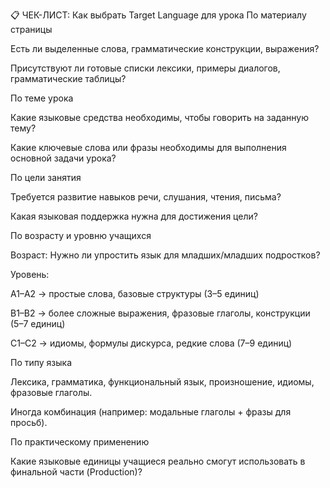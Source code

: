 📋 ЧЕК-ЛИСТ: Как выбрать Target Language для урока
По материалу страницы

Есть ли выделенные слова, грамматические конструкции, выражения?

Присутствуют ли готовые списки лексики, примеры диалогов, грамматические таблицы?

По теме урока

Какие языковые средства необходимы, чтобы говорить на заданную тему?

Какие ключевые слова или фразы необходимы для выполнения основной задачи урока?

По цели занятия

Требуется развитие навыков речи, слушания, чтения, письма?

Какая языковая поддержка нужна для достижения цели?

По возрасту и уровню учащихся

Возраст: Нужно ли упростить язык для младших/младших подростков?

Уровень:

A1–A2 → простые слова, базовые структуры (3–5 единиц)

B1–B2 → более сложные выражения, фразовые глаголы, конструкции (5–7 единиц)

C1–C2 → идиомы, формулы дискурса, редкие слова (7–9 единиц)

По типу языка

Лексика, грамматика, функциональный язык, произношение, идиомы, фразовые глаголы.

Иногда комбинация (например: модальные глаголы + фразы для просьб).

По практическому применению

Какие языковые единицы учащиеся реально смогут использовать в финальной части (Production)?


